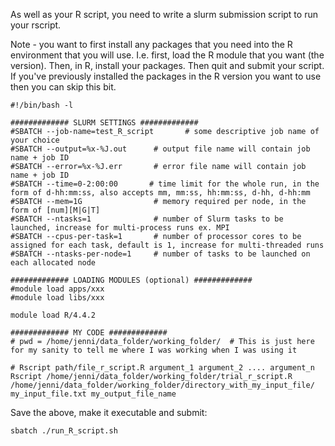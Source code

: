 As well as your R script, you need to write a slurm submission script to run your rscript. 

Note - you want to first install any packages that you need into the R environment that you will use. I.e. first, load the R module that you want (the version). Then, in R, install your packages. Then quit and submit your script. If you've previously installed the packages in the R version you want to use then you can skip this bit.
```
#!/bin/bash -l

############# SLURM SETTINGS #############
#SBATCH --job-name=test_R_script       # some descriptive job name of your choice
#SBATCH --output=%x-%J.out      # output file name will contain job name + job ID
#SBATCH --error=%x-%J.err       # error file name will contain job name + job ID
#SBATCH --time=0-2:00:00       # time limit for the whole run, in the form of d-hh:mm:ss, also accepts mm, mm:ss, hh:mm:ss, d-hh, d-hh:mm
#SBATCH --mem=1G                # memory required per node, in the form of [num][M|G|T]
#SBATCH --ntasks=1              # number of Slurm tasks to be launched, increase for multi-process runs ex. MPI
#SBATCH --cpus-per-task=1       # number of processor cores to be assigned for each task, default is 1, increase for multi-threaded runs
#SBATCH --ntasks-per-node=1     # number of tasks to be launched on each allocated node

############# LOADING MODULES (optional) #############
#module load apps/xxx
#module load libs/xxx

module load R/4.4.2

############# MY CODE #############
# pwd = /home/jenni/data_folder/working_folder/  # This is just here for my sanity to tell me where I was working when I was using it

# Rscript path/file_r_script.R argument_1 argument_2 .... argument_n
Rscript /home/jenni/data_folder/working_folder/trial_r_script.R /home/jenni/data_folder/working_folder/directory_with_my_input_file/ my_input_file.txt my_output_file_name 
```
Save the above, make it executable and submit:
```
sbatch ./run_R_script.sh
```
